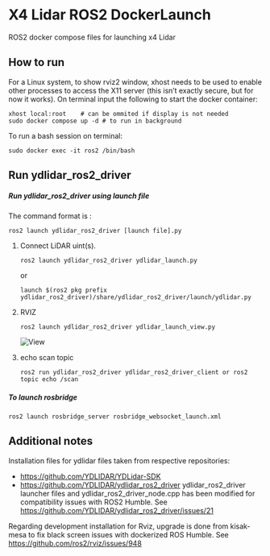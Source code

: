 # X4 Lidar ROS2 DockerLaunch
ROS2 docker compose files for launching x4 Lidar

## How to run
For a Linux system, to show rviz2 window, xhost needs to be used to enable other processes to access the X11 server (this isn’t exactly secure, but for now it works). On terminal input the following to start the docker container:
```
xhost local:root	# can be ommited if display is not needed
sudo docker compose up -d # to run in background
```
To run a bash session on terminal:
```
sudo docker exec -it ros2 /bin/bash
```


## Run ydlidar_ros2_driver
##### Run ydlidar_ros2_driver using launch file

The command format is : 

 `ros2 launch ydlidar_ros2_driver [launch file].py`

1. Connect LiDAR uint(s).
   ```
   ros2 launch ydlidar_ros2_driver ydlidar_launch.py 
   ```
   or 

   ```
   launch $(ros2 pkg prefix ydlidar_ros2_driver)/share/ydlidar_ros2_driver/launch/ydlidar.py 
   ```
2. RVIZ 
   ```
   ros2 launch ydlidar_ros2_driver ydlidar_launch_view.py 
   ```
    ![View](images/view.png  "View")

3. echo scan topic
   ```
   ros2 run ydlidar_ros2_driver ydlidar_ros2_driver_client or ros2 topic echo /scan
   ```

##### To launch rosbridge
```
ros2 launch rosbridge_server rosbridge_websocket_launch.xml
```

## Additional notes
Installation files for ydlidar files taken from respective repositories:
- https://github.com/YDLIDAR/YDLidar-SDK
- https://github.com/YDLIDAR/ydlidar_ros2_driver 
ydlidar_ros2_driver launcher files and ydlidar_ros2_driver_node.cpp has been modified for compatibility issues with ROS2 Humble. See https://github.com/YDLIDAR/ydlidar_ros2_driver/issues/21  
  
Regarding development installation for Rviz, upgrade is done from kisak-mesa to fix black screen issues with dockerized ROS Humble. See https://github.com/ros2/rviz/issues/948
